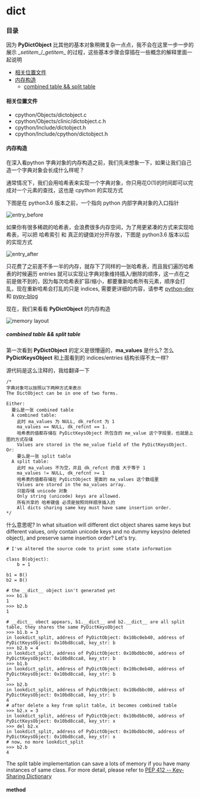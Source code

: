 # dict

### 目录

因为 **PyDictObject** 比其他的基本对象稍微复杂一点点，我不会在这里一步一步的展示 _\_setitem_\_/_\_getitem_\_ 的过程，这些基本步骤会穿插在一些概念的解释里面一起说明

* [相关位置文件](#相关位置文件)
* [内存构造](#内存构造)
	* [combined table && split table](#combined-table-&&-split-table)

#### 相关位置文件
* cpython/Objects/dictobject.c
* cpython/Objects/clinic/dictobject.c.h
* cpython/Include/dictobject.h
* cpython/Include/cpython/dictobject.h


#### 内存构造

在深入看python 字典对象的内存构造之前，我们先来想象一下，如果让我们自己造一个字典对象会长成什么样呢？

通常情况下，我们会用哈希表来实现一个字典对象，你只用花O(1)的时间即可以完成对一个元素的查找，这也是 cpython 的实现方式

下图是在 python3.6 版本之前，一个指向 python 内部字典对象的入口指针

![entry_before](https://img-blog.csdnimg.cn/20190311111041784.png?x-oss-process=image/watermark,type_ZmFuZ3poZW5naGVpdGk,shadow_10,text_aHR0cHM6Ly9ibG9nLmNzZG4ubmV0L3FxXzMxNzIwMzI5,size_16,color_FFFFFF,t_70)

如果你有很多稀疏的哈希表，会浪费很多内存空间，为了用更紧凑的方式来实现哈希表，可以把 哈希索引 和 真正的键值对分开存放，下图是 python3.6 版本以后的实现方式

![entry_after](https://img-blog.csdnimg.cn/20190311114021201.png)

只花费了之前差不多一半的内存，就存下了同样的一张哈希表，而且我们遍历哈希表的时候遍历 entries 就可以实现让字典对象维持插入/删除的顺序，这一点在之前是做不到的，因为每次哈希表扩容/缩小，都要重新哈希所有元素，顺序会打乱，现在重新哈希会打乱的只是 indices, 需要更详细的内容，请参考 [python-dev](https://mail.python.org/pipermail/python-dev/2012-December/123028.html) 和 [pypy-blog](https://morepypy.blogspot.com/2015/01/faster-more-memory-efficient-and-more.html)

现在，我们来看看 **PyDictObject** 的内存构造

![memory layout](https://img-blog.csdnimg.cn/20190308144931301.png?x-oss-process=image/watermark,type_ZmFuZ3poZW5naGVpdGk,shadow_10,text_aHR0cHM6Ly9ibG9nLmNzZG4ubmV0L3FxXzMxNzIwMzI5,size_16,color_FFFFFF,t_70)

##### combined table && split table

第一次看到 **PyDictObject** 的定义是很懵逼的，**ma_values** 是什么? 怎么 **PyDictKeysObject** 和上面看到的 indices/entries 结构长得不太一样?

源代码是这么注释的，我给翻译一下

    /*
    字典对象可以按照以下两种方式来表示
    The DictObject can be in one of two forms.

    Either:
      要么是一张 combined table
      A combined table:
      	此时 ma_values 为 NULL, dk_refcnt 为 1
        ma_values == NULL, dk_refcnt == 1.
        哈希表的值都存储在 PyDictKeysObject 所包含的 me_value 这个字段里，也就是上图的方式存储
        Values are stored in the me_value field of the PyDictKeysObject.
    Or:
    	要么是一张 split table
      A split table:
      	此时 ma_values 不为空，并且 dk_refcnt 的值 大于等于 1
        ma_values != NULL, dk_refcnt >= 1
        哈希表的值都存储在 PyDictObject 里面的 ma_values 这个数组里
        Values are stored in the ma_values array.
        只能存储 unicode 对象
        Only string (unicode) keys are allowed.
        所有共享的 哈希键值 必须是按照同样顺序插入的
        All dicts sharing same key must have same insertion order.
    */

什么意思呢?
In what situation will different dict object shares same keys but different values, only contain unicode keys and no dummy keys(no deleted object), and preserve same insertion order? Let's try.

    # I've altered the source code to print some state information

    class B(object):
    	b = 1

    b1 = B()
    b2 = B()

	# the __dict__ object isn't generated yet
    >>> b1.b
    1
    >>> b2.b
    1

	# __dict__ obect appears, b1.__dict__ and b2.__dict__ are all split table, they shares the same PyDictKeysObject
    >>> b1.b = 3
    in lookdict_split, address of PyDictObject: 0x10bc0eb40, address of PyDictKeysObject: 0x10bd8cca8, key_str: b
    >>> b2.b = 4
    in lookdict_split, address of PyDictObject: 0x10bdbbc00, address of PyDictKeysObject: 0x10bd8cca8, key_str: b
    >>> b1.b
    in lookdict_split, address of PyDictObject: 0x10bc0eb40, address of PyDictKeysObject: 0x10bd8cca8, key_str: b
    3
    >>> b2.b
    in lookdict_split, address of PyDictObject: 0x10bdbbc00, address of PyDictKeysObject: 0x10bd8cca8, key_str: b
    4
    # after delete a key from split table, it becomes combined table
    >>> b2.x = 3
    in lookdict_split, address of PyDictObject: 0x10bdbbc00, address of PyDictKeysObject: 0x10bd8cca8, key_str: x
    >>> del b2.x
    in lookdict_split, address of PyDictObject: 0x10bdbbc00, address of PyDictKeysObject: 0x10bd8cca8, key_str: x
    # now, no more lookdict_split
	>>> b2.b
	4

The split table implementation can save a lots of memory if you have many instances of same class. For more detail, please refer to [PEP 412 -- Key-Sharing Dictionary](https://www.python.org/dev/peps/pep-0412/)


#### method
